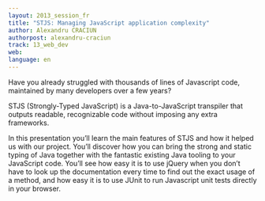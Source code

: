 ```yaml
---
layout: 2013_session_fr
title: "STJS: Managing JavaScript application complexity"
author: Alexandru CRACIUN
authorpost: alexandru-craciun
track: 13_web_dev
web:
language: en
---
```


Have you already struggled with thousands of lines of Javascript code, maintained by many developers over a few years?

STJS (Strongly-Typed JavaScript) is a Java-to-JavaScript transpiler that outputs readable, recognizable code without imposing any extra frameworks.

In this presentation you’ll learn the main features of STJS and how it helped us with our project. You’ll discover how you can bring the strong and static typing of Java together with the fantastic existing Java tooling to your JavaScript code. You’ll see how easy it is to use jQuery when you don’t have to look up the documentation every time to find out the exact usage of a method, and how easy it is to use JUnit to run Javascript unit tests directly in your browser.

